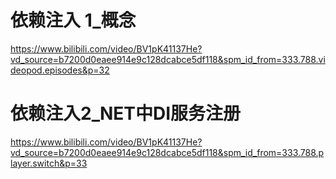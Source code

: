 # 依赖注入 1_概念

https://www.bilibili.com/video/BV1pK41137He?vd_source=b7200d0eaee914e9c128dcabce5df118&spm_id_from=333.788.videopod.episodes&p=32

# 依赖注入2_NET中DI服务注册
https://www.bilibili.com/video/BV1pK41137He?vd_source=b7200d0eaee914e9c128dcabce5df118&spm_id_from=333.788.player.switch&p=33